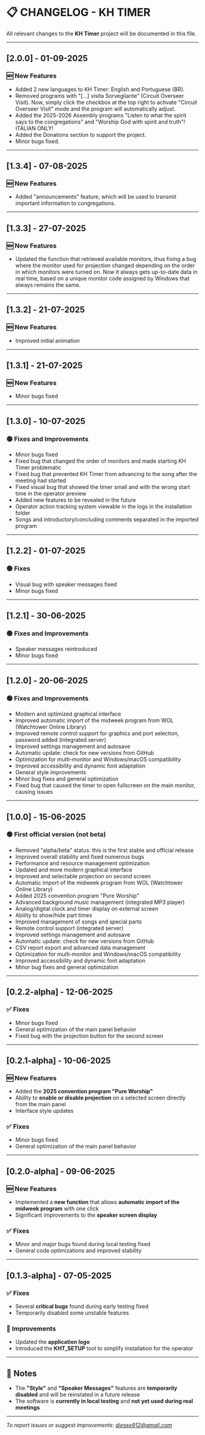 # 📋 CHANGELOG - KH TIMER

All relevant changes to the **KH Timer** project will be documented in this file.

---

## [2.0.0] - 01-09-2025

### 🆕 New Features
- Added 2 new languages to KH Timer: English and Portuguese (BR).
- Removed programs with "[...] visita Sorvegliante" (Circuit Overseer Visit). Now, simply click the checkbox at the top right to activate "Circuit Overseer Visit" mode and the program will automatically adjust.
- Added the 2025-2026 Assembly programs "Listen to what the spirit says to the congregations" and "Worship God with spirit and truth"! ITALIAN ONLY!
- Added the Donations section to support the project.
- Minor bugs fixed.

---

## [1.3.4] - 07-08-2025

### 🆕 New Features
- Added "announcements" feature, which will be used to transmit important information to congregations.

---

## [1.3.3] - 27-07-2025

### 🆕 New Features
- Updated the function that retrieved available monitors, thus fixing a bug where the monitor used for projection changed depending on the order in which monitors were turned on.
Now it always gets up-to-date data in real time, based on a unique monitor code assigned by Windows that always remains the same.

---

## [1.3.2] - 21-07-2025

### 🆕 New Features
- Improved initial animation

---

## [1.3.1] - 21-07-2025

### 🆕 New Features
- Minor bugs fixed

---

## [1.3.0] - 10-07-2025

### 🟢 Fixes and Improvements
- Minor bugs fixed
- Fixed bug that changed the order of monitors and made starting KH Timer problematic
- Fixed bug that prevented KH Timer from advancing to the song after the meeting had started
- Fixed visual bug that showed the timer small and with the wrong start time in the operator preview
- Added new features to be revealed in the future
- Operator action tracking system viewable in the logs in the installation folder
- Songs and introductory/concluding comments separated in the imported program

---

## [1.2.2] - 01-07-2025

### 🟢 Fixes
- Visual bug with speaker messages fixed
- Minor bugs fixed

---

## [1.2.1] - 30-06-2025

### 🟢 Fixes and Improvements
- Speaker messages reintroduced
- Minor bugs fixed

---

## [1.2.0] - 20-06-2025

### 🟢 Fixes and Improvements
- Modern and optimized graphical interface
- Improved automatic import of the midweek program from WOL (Watchtower Online Library)
- Improved remote control support for graphics and port selection, password added (integrated server)
- Improved settings management and autosave
- Automatic update: check for new versions from GitHub
- Optimization for multi-monitor and Windows/macOS compatibility
- Improved accessibility and dynamic font adaptation
- General style improvements
- Minor bug fixes and general optimization
- Fixed bug that caused the timer to open fullscreen on the main monitor, causing issues

---

## [1.0.0] - 15-06-2025

### 🟢 First official version (not beta)
- Removed "alpha/beta" status: this is the first stable and official release
- Improved overall stability and fixed numerous bugs
- Performance and resource management optimization
- Updated and more modern graphical interface
- Improved and selectable projection on second screen
- Automatic import of the midweek program from WOL (Watchtower Online Library)
- Added 2025 convention program "Pure Worship"
- Advanced background music management (integrated MP3 player)
- Analog/digital clock and timer display on external screen
- Ability to show/hide part times
- Improved management of songs and special parts
- Remote control support (integrated server)
- Improved settings management and autosave
- Automatic update: check for new versions from GitHub
- CSV report export and advanced data management
- Optimization for multi-monitor and Windows/macOS compatibility
- Improved accessibility and dynamic font adaptation
- Minor bug fixes and general optimization

---
## [0.2.2-alpha] - 12-06-2025

### ✅ Fixes
- Minor bugs fixed
- General optimization of the main panel behavior
- Fixed bug with the projection button for the second screen

---

## [0.2.1-alpha] - 10-06-2025

### 🆕 New Features
- Added the **2025 convention program "Pure Worship"**
- Ability to **enable or disable projection** on a selected screen directly from the main panel
- Interface style updates

### ✅ Fixes
- Minor bugs fixed
- General optimization of the main panel behavior

---

## [0.2.0-alpha] - 09-06-2025

### 🆕 New Features
- Implemented a **new function** that allows **automatic import of the midweek program** with one click
- Significant improvements to the **speaker screen display**

### ✅ Fixes
- Minor and major bugs found during local testing fixed
- General code optimizations and improved stability

---

## [0.1.3-alpha] - 07-05-2025

### ✅ Fixes
- Several **critical bugs** found during early testing fixed
- Temporarily disabled some unstable features

### 🔧 Improvements
- Updated the **application logo**
- Introduced the **KHT_SETUP** tool to simplify installation for the operator

---

## 📌 Notes

- The **"Style"** and **"Speaker Messages"** features are **temporarily disabled** and will be reinstated in a future release
- The software is **currently in local testing** and **not yet used during real meetings**

---

*To report issues or suggest improvements: diesse912@gmail.com*
